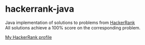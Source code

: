# hackerrank-java
Java implementation of solutions to problems from [HackerRank](https://www.hackerrank.com)  
All solutions achieve a 100% score on the corresponding problem.

[My HackerRank profile](https://www.hackerrank.com/AlexEnseirb)
